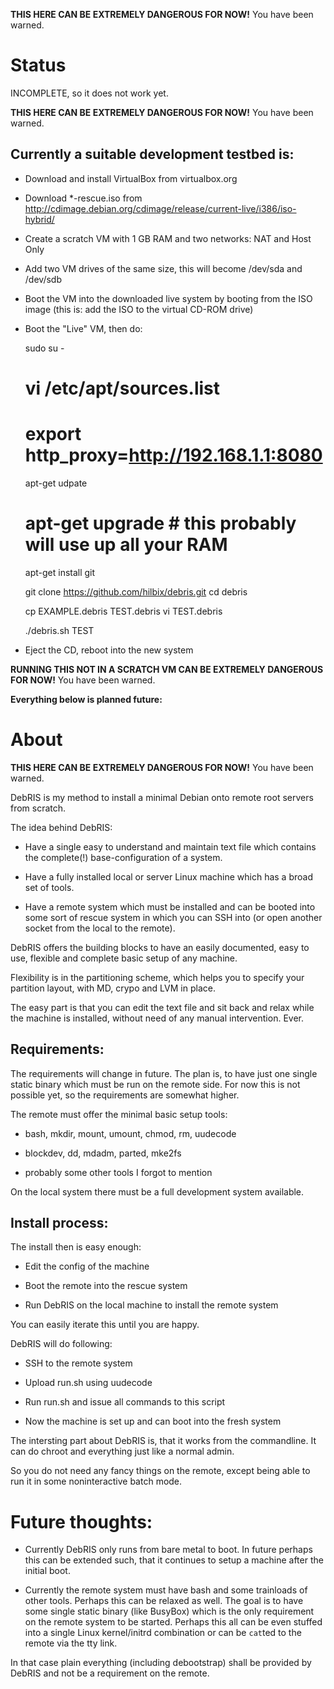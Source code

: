 **THIS HERE CAN BE EXTREMELY DANGEROUS FOR NOW!** You have been warned.

Status
======

INCOMPLETE, so it does not work yet.

**THIS HERE CAN BE EXTREMELY DANGEROUS FOR NOW!** You have been warned.

Currently a suitable development testbed is:
--------------------------------------------

- Download and install VirtualBox from virtualbox.org

- Download *-rescue.iso from http://cdimage.debian.org/cdimage/release/current-live/i386/iso-hybrid/

- Create a scratch VM with 1 GB RAM and two networks: NAT and Host Only

- Add two VM drives of the same size, this will become /dev/sda and /dev/sdb

- Boot the VM into the downloaded live system by booting from the ISO image (this is: add the ISO to the virtual CD-ROM drive)

- Boot the "Live" VM, then do:

    sudo su -
    # vi /etc/apt/sources.list
    # export http_proxy=http://192.168.1.1:8080
    
    apt-get udpate
    # apt-get upgrade # this probably will use up all your RAM
    apt-get install git
    
    git clone https://github.com/hilbix/debris.git
    cd debris
    
    cp EXAMPLE.debris TEST.debris
    vi TEST.debris
    
    ./debris.sh TEST

- Eject the CD, reboot into the new system

**RUNNING THIS NOT IN A SCRATCH VM CAN BE EXTREMELY DANGEROUS FOR NOW!** You have been warned.

**Everything below is planned future:**

About
=====

**THIS HERE CAN BE EXTREMELY DANGEROUS FOR NOW!** You have been warned.

DebRIS is my method to install a minimal Debian onto remote root servers from scratch.

The idea behind DebRIS:

- Have a single easy to understand and maintain text file which contains the complete(!) base-configuration of a system.

- Have a fully installed local or server Linux machine which has a broad set of tools.

- Have a remote system which must be installed and can be booted into some sort of rescue system in which you can SSH into (or open another socket from the local to the remote).

DebRIS offers the building blocks to have an easily documented, easy to use, flexible and complete basic setup of any machine.

Flexibility is in the partitioning scheme, which helps you to specify your partition layout, with MD, crypo and LVM in place.

The easy part is that you can edit the text file and sit back and relax while the machine is installed, without need of any manual intervention.  Ever.


Requirements:
-------------

The requirements will change in future.  The plan is, to have just one single static binary which must be run on the remote side.  For now this is not possible yet, so the requirements are somewhat higher.

The remote must offer the minimal basic setup tools:

- bash, mkdir, mount, umount, chmod, rm, uudecode

- blockdev, dd, mdadm, parted, mke2fs

- probably some other tools I forgot to mention

On the local system there must be a full development system available.


Install process:
----------------

The install then is easy enough:

- Edit the config of the machine

- Boot the remote into the rescue system

- Run DebRIS on the local machine to install the remote system

You can easily iterate this until you are happy.
 
DebRIS will do following:

- SSH to the remote system

- Upload run.sh using uudecode

- Run run.sh and issue all commands to this script

- Now the machine is set up and can boot into the fresh system

The intersting part about DebRIS is, that it works from the commandline.  It can do chroot and everything just like a normal admin.

So you do not need any fancy things on the remote, except being able to run it in some noninteractive batch mode.


Future thoughts:
================

- Currently DebRIS only runs from bare metal to boot.  In future perhaps this can be extended such, that it continues to setup a machine after the initial boot.

- Currently the remote system must have bash and some trainloads of other tools.  Perhaps this can be relaxed as well.  The goal is to have some single static binary (like BusyBox) which is the only requirement on the remote system to be started.  Perhaps this all can be even stuffed into a single Linux kernel/initrd combination or can be `cat`ted to the remote via the tty link.

In that case plain everything (including debootstrap) shall be provided by DebRIS and not be a requirement on the remote.

